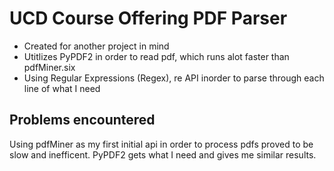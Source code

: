 # UCD Course Offering PDF Parser
- Created for another project in mind
- Utitlizes PyPDF2 in order to read pdf, which runs alot faster than pdfMiner.six
- Using Regular Expressions (Regex), re API inorder to parse through each line of what I need

## Problems encountered
Using pdfMiner as my first initial api in order to process pdfs proved to be slow and inefficent. PyPDF2 gets what I need and gives me similar results.